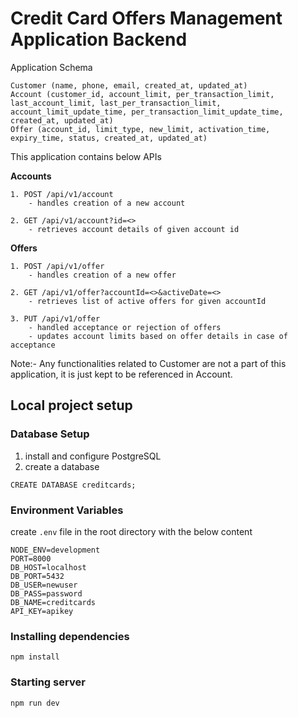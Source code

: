 # Credit Card Offers Management Application Backend

Application Schema

```
Customer (name, phone, email, created_at, updated_at)
Account (customer_id, account_limit, per_transaction_limit, last_account_limit, last_per_transaction_limit, account_limit_update_time, per_transaction_limit_update_time, created_at, updated_at)
Offer (account_id, limit_type, new_limit, activation_time, expiry_time, status, created_at, updated_at)
```

This application contains below APIs

**Accounts**

```
1. POST /api/v1/account
    - handles creation of a new account

2. GET /api/v1/account?id=<>
    - retrieves account details of given account id
```

**Offers**

```
1. POST /api/v1/offer
    - handles creation of a new offer

2. GET /api/v1/offer?accountId=<>&activeDate=<>
    - retrieves list of active offers for given accountId

3. PUT /api/v1/offer
    - handled acceptance or rejection of offers
    - updates account limits based on offer details in case of acceptance
```

Note:- Any functionalities related to Customer are not a part of this application, it is just kept to be referenced in Account.

## Local project setup

### Database Setup

1. install and configure PostgreSQL
2. create a database

```
CREATE DATABASE creditcards;
```

### Environment Variables

create `.env` file in the root directory with the below content

```
NODE_ENV=development
PORT=8000
DB_HOST=localhost
DB_PORT=5432
DB_USER=newuser
DB_PASS=password
DB_NAME=creditcards
API_KEY=apikey
```

### Installing dependencies

```
npm install
```

### Starting server

```
npm run dev
```
